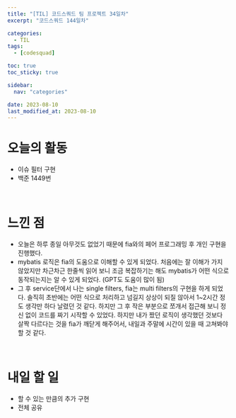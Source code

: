 ```yaml
---
title: "[TIL] 코드스쿼드 팀 프로젝트 34일차"
excerpt: "코드스쿼드 144일차"

categories:
  - TIL
tags:
  - [codesquad]

toc: true
toc_sticky: true

sidebar:
  nav: "categories"

date: 2023-08-10
last_modified_at: 2023-08-10
---
```


# 오늘의 활동

- 이슈 필터 구현
- 백준 1449번

<br>

# 느낀 점

- 오늘은 하루 종일 아무것도 없었기 때문에 fia와의 페어 프로그래밍 후 개인 구현을 진행했다.
- mybatis 로직은 fia의 도움으로 이해할 수 있게 되었다. 처음에는 잘 이해가 가지 않았지만 차근차근 한줄씩 읽어 보니 조금 복잡하기는 해도 mybatis가 어떤 식으로 동작되는지는 알 수 있게 되었다. (GPT도 도움이 많이 됨)
- 그 후 service단에서 나는 single filters, fia는 multi filters의 구현을 하게 되었다. 솔직히 초반에는 어떤 식으로 처리하고 넘길지 상상이 되질 않아서 1~2시간 정도 생각만 하다 날렸던 것 같다. 하지만 그 후 작은 부분으로 쪼개서 접근해 보니 정신 없이 코드를 짜기 시작할 수 있었다. 하지만 내가 짰던 로직이 생각했던 것보다 살짝 다르다는 것을 fia가 깨닫게 해주어서, 내일과 주말에 시간이 있을 때 고쳐봐야 할 것 같다.

<br>

# 내일 할 일

- 할 수 있는 만큼의 추가 구현
- 전체 공유
